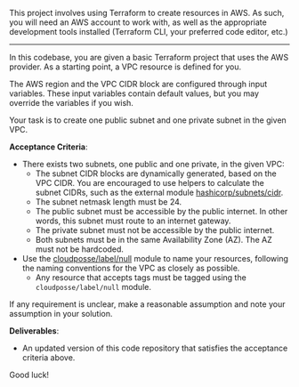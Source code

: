 This project involves using Terraform to create resources in AWS. As such, you will need an AWS account to work with, as well as the appropriate development tools installed (Terraform CLI, your preferred code editor, etc.)

---

In this codebase, you are given a basic Terraform project that uses the AWS provider. As a starting point, a VPC resource is defined for you.

The AWS region and the VPC CIDR block are configured through input variables. These input variables contain default values, but you may override the variables if you wish.

Your task is to create one public subnet and one private subnet in the given VPC.

**Acceptance Criteria**:

- There exists two subnets, one public and one private, in the given VPC:
  - The subnet CIDR blocks are dynamically generated, based on the VPC CIDR. You are encouraged to use helpers to calculate the subnet CIDRs, such as the external module [hashicorp/subnets/cidr](https://registry.terraform.io/modules/hashicorp/subnets/cidr/latest).
  - The subnet netmask length must be 24.
  - The public subnet must be accessible by the public internet. In other words, this subnet must route to an internet gateway.
  - The private subnet must not be accessible by the public internet.
  - Both subnets must be in the same Availability Zone (AZ). The AZ must not be hardcoded.
- Use the [cloudposse/label/null](https://registry.terraform.io/modules/cloudposse/label/null/latest) module to name your resources, following the naming conventions for the VPC as closely as possible.
  - Any resource that accepts tags must be tagged using the `cloudposse/label/null` module.

If any requirement is unclear, make a reasonable assumption and note your assumption in your solution.

**Deliverables**:

- An updated version of this code repository that satisfies the acceptance criteria above.

Good luck!
